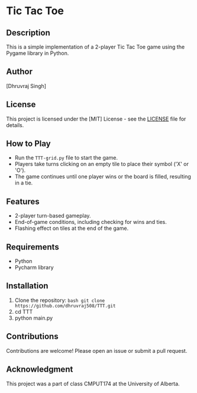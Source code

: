 # Tic Tac Toe

## Description
This is a simple implementation of a 2-player Tic Tac Toe game using the Pygame library in Python.

## Author
[Dhruvraj Singh]

## License
This project is licensed under the [MIT] License - see the [LICENSE](LICENSE.md) file for details.

## How to Play
- Run the `TTT-grid.py` file to start the game.
- Players take turns clicking on an empty tile to place their symbol ('X' or 'O').
- The game continues until one player wins or the board is filled, resulting in a tie.

## Features
- 2-player turn-based gameplay.
- End-of-game conditions, including checking for wins and ties.
- Flashing effect on tiles at the end of the game.

## Requirements
- Python
- Pycharm library

## Installation
1. Clone the repository:
   ```bash git clone https://github.com/dhruvraj508/TTT.git```
2. cd TTT
3. python main.py

## Contributions
Contributions are welcome! Please open an issue or submit a pull request.

## Acknowledgment
This project was a part of class CMPUT174 at the University of Alberta.
